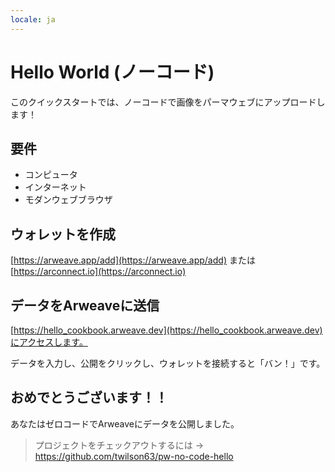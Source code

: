 ```yaml
---
locale: ja
---
```

# Hello World (ノーコード)

このクイックスタートでは、ノーコードで画像をパーマウェブにアップロードします！

## 要件

* コンピュータ
* インターネット
* モダンウェブブラウザ

## ウォレットを作成

[https://arweave.app/add](https://arweave.app/add) または [https://arconnect.io](https://arconnect.io)

## データをArweaveに送信

[https://hello_cookbook.arweave.dev](https://hello_cookbook.arweave.dev)にアクセスします。

データを入力し、公開をクリックし、ウォレットを接続すると「バン！」です。

## おめでとうございます！！

あなたはゼロコードでArweaveにデータを公開しました。

> プロジェクトをチェックアウトするには -> https://github.com/twilson63/pw-no-code-hello